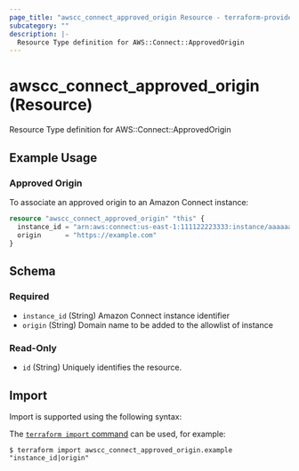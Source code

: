 ```yaml
---
page_title: "awscc_connect_approved_origin Resource - terraform-provider-awscc"
subcategory: ""
description: |-
  Resource Type definition for AWS::Connect::ApprovedOrigin
---
```


# awscc_connect_approved_origin (Resource)

Resource Type definition for AWS::Connect::ApprovedOrigin

## Example Usage

### Approved Origin
To associate an approved origin to an Amazon Connect instance:
```terraform
resource "awscc_connect_approved_origin" "this" {
  instance_id = "arn:aws:connect:us-east-1:111122223333:instance/aaaaaaaa-bbbb-cccc-dddd-eeeeeeeeeeee"
  origin      = "https://example.com"
}
```

<!-- schema generated by tfplugindocs -->
## Schema

### Required

- `instance_id` (String) Amazon Connect instance identifier
- `origin` (String) Domain name to be added to the allowlist of instance

### Read-Only

- `id` (String) Uniquely identifies the resource.

## Import

Import is supported using the following syntax:

The [`terraform import` command](https://developer.hashicorp.com/terraform/cli/commands/import) can be used, for example:

```shell
$ terraform import awscc_connect_approved_origin.example "instance_id|origin"
```